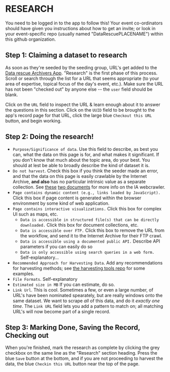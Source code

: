 # RESEARCH

You need to be logged in to the app to follow this! Your event co-ordinators should have given you instructions about how to get an invite; or look in your event-specific repo (usually named "DataRescuePLACENAME") within this github organization.

## Step 1: Claiming a dataset to research

As soon as they're seeded by the seeding group, URL's get added to the [Data rescue Archivers App](https://www.archivers.space). "Research" is the first phase of this process. Scroll or search through the list for a URL that seems appropriate (to your area of expertise, topical focus of the day's event, etc.). Make sure the URL has not been "checked out" by anyone else -- the `user` field should be blank.

Click on the `URL` field to inspect the URL & learn enough about it to answer the questions in this section. Click on the `UUID` field to be brought to the app's record page for that URL, click the large blue `Checkout this URL` button, and begin working.

## Step 2: Doing the research!

- `Purpose/Significance of data`. Use this field to describe, as best you can, what the data on this page is for, and what makes it significant. If you don't know that much about the topic area, do your best. You should at lest be able to broadly describe the kind of dataset it is. 
- `Do not harvest`. Check this box if you think the seeder made an error, and that the data on this page is easily crawlable by the Internet Archive, **and also** has no particular intrinsic value as a separate collection. See [these](https://docs.google.com/document/d/1PeWefW2toThs-Pbw0CMv2us7wxQI0gRrP1LGuwMp_UQ/edit)
[two documents](https://docs.google.com/document/d/1qpuNCmBmu4KcsS_hE2srewcCiP4f9P5cCyDfHmsSAVU/edit) for more info on the IA webcrawler. 
- `Page contains dynamic content (e.g., links loaded by JavaScript).` Click this box if page content is generated within the browser environment by some kind of web application.  
- `Page contains interactive visualizations.` Click this box for complex UI such as maps, etc.
   - `Data is accessible in structured file(s) that can be directly downloaded.` Click this box for document collections, etc.
   - `Data is accessible over FTP.` Click this box to remove the URL from the workflow, and send it to the Internet Archive for their FTP crawl.
   - `Data is accessible using a documented public API.` Describe API parameters if you can easily do so
   - `Data is only accessible using search queries in a web form.` Self-explanatory...
- `Recommended Approach for Harvesting Data`. Add any recommendations for harvesting methods; see [the harvesting tools repo](https://github.com/edgi-govdata-archiving/harvesting-tools/) for some examples. 
- `File Formats`. Self-explanatory
- `Estimated size in MB` If you can estimate, do so.
- `Link Url`. This is cool. Sometimes a few, or even a large number, of URL's have been nominated spearately, but are really windows onto the same dataset. We want to scrape *all* of this data, and do it *exactly one time*. The `Link URL` field lets you add a pattern to match on; all matching URL's will now become part of a single record.

## Step 3: Marking Done, Saving the Record, Checking out

When you're finished, mark the research as complete by clicking the grey checkbox on the same line as the "Research" section heading. Press the blue `Save` button at the bottom, and if you are not proceeding to harvest the data, the blue `Checkin this URL` button near the top of the page.
